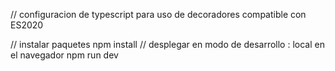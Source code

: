 // configuracion de typescript para uso de decoradores compatible con ES2020

// instalar paquetes
npm install
// desplegar en modo de desarrollo :  local en el navegador
npm  run dev